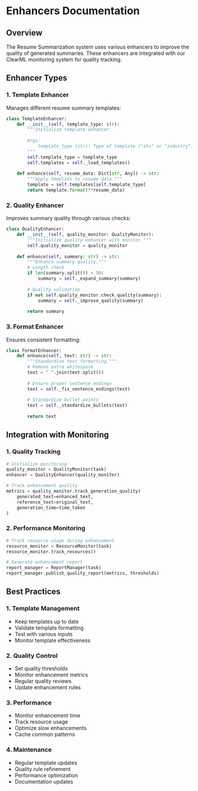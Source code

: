 # Enhancers Documentation

## Overview

The Resume Summarization system uses various enhancers to improve the quality of generated summaries. These enhancers are integrated with our ClearML monitoring system for quality tracking.

## Enhancer Types

### 1. Template Enhancer

Manages different resume summary templates:

```python
class TemplateEnhancer:
    def __init__(self, template_type: str):
        """Initialize template enhancer.
        
        Args:
            template_type (str): Type of template ("ats" or "industry")
        """
        self.template_type = template_type
        self.templates = self._load_templates()
    
    def enhance(self, resume_data: Dict[str, Any]) -> str:
        """Apply template to resume data."""
        template = self.templates[self.template_type]
        return template.format(**resume_data)
```

### 2. Quality Enhancer

Improves summary quality through various checks:

```python
class QualityEnhancer:
    def __init__(self, quality_monitor: QualityMonitor):
        """Initialize quality enhancer with monitor."""
        self.quality_monitor = quality_monitor
    
    def enhance(self, summary: str) -> str:
        """Enhance summary quality."""
        # Length check
        if len(summary.split()) < 50:
            summary = self._expand_summary(summary)
        
        # Quality validation
        if not self.quality_monitor.check_quality(summary):
            summary = self._improve_quality(summary)
        
        return summary
```

### 3. Format Enhancer

Ensures consistent formatting:

```python
class FormatEnhancer:
    def enhance(self, text: str) -> str:
        """Standardize text formatting."""
        # Remove extra whitespace
        text = " ".join(text.split())
        
        # Ensure proper sentence endings
        text = self._fix_sentence_endings(text)
        
        # Standardize bullet points
        text = self._standardize_bullets(text)
        
        return text
```

## Integration with Monitoring

### 1. Quality Tracking

```python
# Initialize monitoring
quality_monitor = QualityMonitor(task)
enhancer = QualityEnhancer(quality_monitor)

# Track enhancement quality
metrics = quality_monitor.track_generation_quality(
    generated_text=enhanced_text,
    reference_text=original_text,
    generation_time=time_taken
)
```

### 2. Performance Monitoring

```python
# Track resource usage during enhancement
resource_monitor = ResourceMonitor(task)
resource_monitor.track_resources()

# Generate enhancement report
report_manager = ReportManager(task)
report_manager.publish_quality_report(metrics, thresholds)
```

## Best Practices

### 1. Template Management
- Keep templates up to date
- Validate template formatting
- Test with various inputs
- Monitor template effectiveness

### 2. Quality Control
- Set quality thresholds
- Monitor enhancement metrics
- Regular quality reviews
- Update enhancement rules

### 3. Performance
- Monitor enhancement time
- Track resource usage
- Optimize slow enhancements
- Cache common patterns

### 4. Maintenance
- Regular template updates
- Quality rule refinement
- Performance optimization
- Documentation updates
